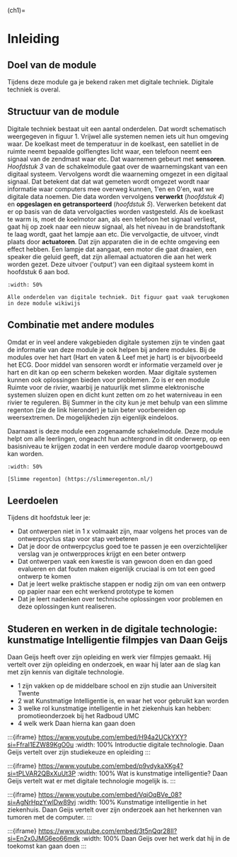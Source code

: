 (ch1)=
# Inleiding

## Doel van de module

Tijdens deze module ga je bekend raken met digitale techniek. Digitale techniek is overal.

## Structuur van de module

Digitale techniek bestaat uit een aantal onderdelen. Dat wordt schematisch weergegeven in figuur 1. Vrijwel alle systemen nemen iets uit hun omgeving waar. De koelkast meet de temperatuur in de koelkast, een satelliet in de ruimte neemt bepaalde golflengtes licht waar, een telefoon neemt een signaal van de zendmast waar etc. Dat waarnemen gebeurt met **sensoren**. *Hoofdstuk 3* van de schakelmodule gaat over de waarnemingskant van een digitaal systeem. Vervolgens wordt die waarneming omgezet in een digitaal signaal. Dat betekent dat dat wat gemeten wordt omgezet wordt naar informatie waar computers mee overweg kunnen, 1'en en 0'en, wat we digitale data noemen. Die data worden vervolgens **verwerkt** (*hoofdstuk 4*) en **opgeslagen en getransporteerd** (*hoofdstuk 5*). Verwerken betekent dat er op basis van de data vervolgacties worden vastgesteld. Als de koelkast te warm is, moet de koelmotor aan, als een telefoon het signaal verliest, gaat hij op zoek naar een nieuw signaal, als het niveau in de brandstoftank te laag wordt, gaat het lampje aan etc. Die vervolgactie, de uitvoer, vindt plaats door **actuatoren**. Dat zijn apparaten die in de echte omgeving een effect hebben. Een lampje dat aangaat, een motor die gaat draaien, een speaker die geluid geeft, dat zijn allemaal actuatoren die aan het werk worden gezet. Deze uitvoer ('output') van een digitaal systeem komt in hoofdstuk 6 aan bod.

```{figure} https://cdn.mathpix.com/cropped/2024_12_19_51786a43dd384a158ec8g-04.jpg?height=915&width=1237&top_left_y=1570&top_left_x=421
:width: 50%

Alle onderdelen van digitale techniek. Dit figuur gaat vaak terugkomen in deze module wikiwijs
```

## Combinatie met andere modules

Omdat er in veel andere vakgebieden digitale systemen zijn te vinden gaat de informatie van deze module je ook helpen bij andere modules. Bij de modules over het hart (Hart en vaten \& Leef met je hart) is er bijvoorbeeld het ECG. Door middel van sensoren wordt er informatie verzameld over je hart en dit kan op een scherm bekeken worden. Maar digitale systemen kunnen ook oplossingen bieden voor problemen. Zo is er een module Ruimte voor de rivier, waarbij je natuurlijk met slimme elektronische systemen sluizen open en dicht kunt zetten om zo het waterniveau in een rivier te reguleren. Bij Summer in the city kun je met behulp van een slimme regenton (zie de link hieronder) je tuin beter voorbereiden op weersextremen. De mogelijkheden zijn eigenlijk eindeloos.

Daarnaast is deze module een zogenaamde schakelmodule. Deze module helpt om alle leerlingen, ongeacht hun achtergrond in dit onderwerp, op een basisniveau te krijgen zodat in een verdere module daarop voortgebouwd kan worden.

```{figure} https://cdn.mathpix.com/cropped/2024_12_19_51786a43dd384a158ec8g-05.jpg?height=281&width=409&top_left_y=893&top_left_x=178
:width: 50%

[Slimme regenton] (https://slimmeregenton.nl/)
```

## Leerdoelen

Tijdens dit hoofdstuk leer je:
- Dat ontwerpen niet in 1 x volmaakt zijn, maar volgens het proces van de ontwerpcyclus stap voor stap verbeteren
- Dat je door de ontwerpcyclus goed toe te passen je een overzichtelijker verslag van je ontwerpproces krijgt en een beter ontwerp
- Dat ontwerpen vaak een kwestie is van gewoon doen en dan goed evalueren en dat fouten maken eigenlijk cruciaal is om tot een goed ontwerp te komen
- Dat je leert welke praktische stappen er nodig zijn om van een ontwerp op papier naar een echt werkend prototype te komen
- Dat je leert nadenken over technische oplossingen voor problemen en deze oplossingen kunt realiseren.

## Studeren en werken in de digitale technologie: kunstmatige Intelligentie filmpjes van Daan Geijs

Daan Geijs heeft over zijn opleiding en werk vier filmpjes gemaakt. Hij vertelt over zijn opleiding en onderzoek, en waar hij later aan de slag kan met zijn kennis van digitale technologie.

- 1 zijn vakken op de middelbare school en zijn studie aan Universiteit Twente
- 2 wat Kunstmatige Intelligentie is, en waar het voor gebruikt kan worden
- 3 welke rol kunstmatige intelligentie in het ziekenhuis kan hebben: promotieonderzoek bij het Radboud UMC
- 4 welk werk Daan hierna kan gaan doen

:::{iframe} https://www.youtube.com/embed/H94a2UCkYXY?si=FfraI1EZW89KgO0u
:width: 100%
Introductie digitale technologie. Daan Geijs vertelt over zijn studiekeuze en opleiding
:::

:::{iframe} https://www.youtube.com/embed/p9vdykaXKg4?si=tPLVAR2QBxXuUt3P
:width: 100%
Wat is kunstmatige intelligentie? Daan Geijs vertelt wat er met digitale technologie mogelijk is.
:::

:::{iframe} https://www.youtube.com/embed/VqiOqBVe_08?si=AgNrHpzYwlDw89vj
:width: 100%
Kunstmatige intelligentie in het ziekenhuis. Daan Geijs vertelt over zijn onderzoek aan het herkennen van tumoren met de computer.
:::

:::{iframe} https://www.youtube.com/embed/3t5nQqr28II?si=En2x0JMG6eo66mdk
:width: 100%
Daan Geijs over het werk dat hij in de toekomst kan gaan doen
:::

